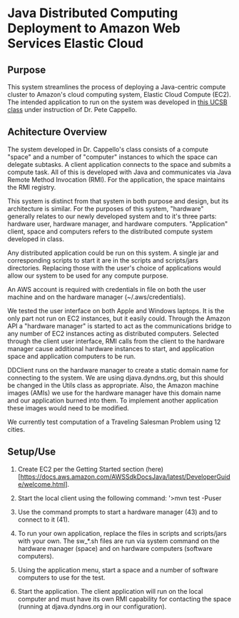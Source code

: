 # Java Distributed Computing Deployment to Amazon Web Services Elastic Cloud

## Purpose
This system streamlines the process of deploying a Java-centric compute cluster to Amazon's cloud computing system, Elastic Cloud Compute (EC2). The intended application to run on the system was developed in [this UCSB class](https://www.cs.ucsb.edu/~cappello/290B/) under instruction of Dr. Pete Cappello.

## Achitecture Overview

The system developed in Dr. Cappello's class consists of a compute "space" and a number of "computer" instances to which the space can delegate subtasks. A client application connects to the space and submits a compute task. All of this is developed with Java and communicates via Java Remote Method Invocation (RMI). For the application, the space maintains the RMI registry.

This system is distinct from that system in both purpose and design, but its architecture is similar. For the purposes of this system, "hardware" generally relates to our newly developed system and to it's three parts: hardware user, hardware manager, and hardware computers. "Application" client, space and computers refers to the distributed compute system developed in class. 

Any distributed application could be run on this system. A single jar and corresponding scripts to start it are in the scripts and scripts/jars directories. Replacing those with the user's choice of applications would allow our system to be used for any compute purpose.

An AWS account is required with credentials in file on both the user machine and on the hardware manager (~/.aws/credentials).

We tested the user interface on both Apple and Windows laptops. It is the only part not run on EC2 instances, but it easily could. Through the Amazon API a "hardware manager" is started to act as the communications bridge to any number of EC2 instances acting as distributed computers. Selected through the client user interface, RMI calls from the client to the hardware manager cause additional hardware instances to start, and application space and application computers to be run.

DDClient runs on the hardware manager to create a static domain name for connecting to the system. We are using djava.dyndns.org, but this should be changed in the Utils class as appropriate. Also, the Amazon machine images (AMIs) we use for the hardware manager have this domain name and our application burned into them. To implement another application these images would need to be modified.

We currently test computation of a Traveling Salesman Problem using 12 cities.

## Setup/Use

1. Create EC2 per the Getting Started section (here)[https://docs.aws.amazon.com/AWSSdkDocsJava/latest/DeveloperGuide/welcome.html].

2. Start the local client using the following command:
	'>mvn test -Puser

3. Use the command prompts to start a hardware manager (43) and to connect to it (41).

4. To run your own application, replace the files in scripts and scripts/jars with your own. The sw_*.sh files are run via system command on the hardware manager (space) and on hardware computers (software computers).

5. Using the application menu, start a space and a number of software computers to use for the test. 

6. Start the application. The client application will run on the local computer and must have its own RMI capability for contacting the space (running at djava.dyndns.org in our configuration).
